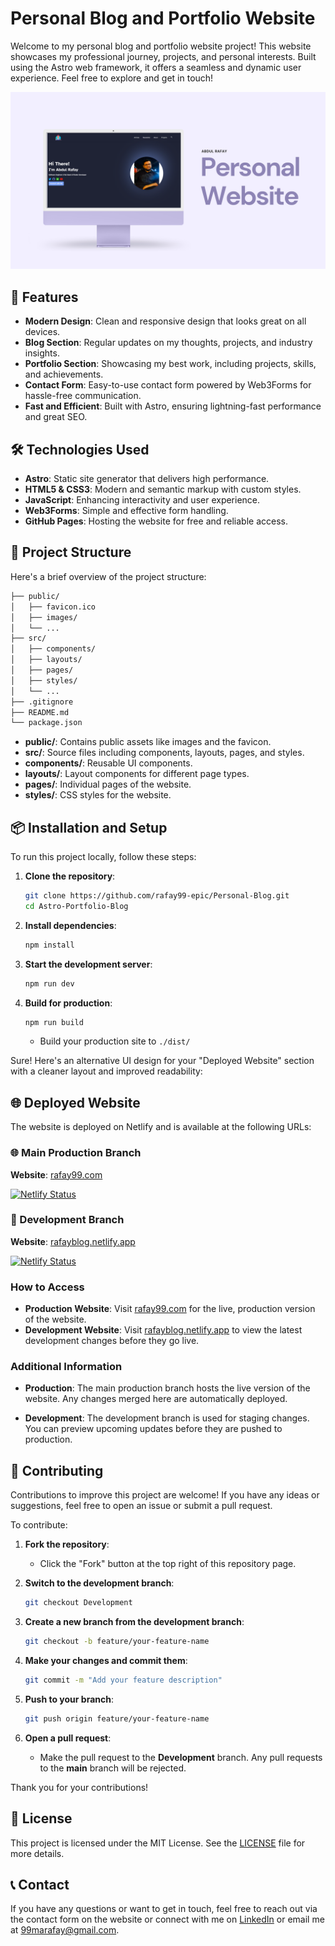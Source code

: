 # Personal Blog and Portfolio Website

Welcome to my personal blog and portfolio website project! This website showcases my professional journey, projects, and personal interests. Built using the Astro web framework, it offers a seamless and dynamic user experience. Feel free to explore and get in touch!

![Website Preview](/MarkUps/1.png)

## 🚀 Features

- **Modern Design**: Clean and responsive design that looks great on all devices.
- **Blog Section**: Regular updates on my thoughts, projects, and industry insights.
- **Portfolio Section**: Showcasing my best work, including projects, skills, and achievements.
- **Contact Form**: Easy-to-use contact form powered by Web3Forms for hassle-free communication.
- **Fast and Efficient**: Built with Astro, ensuring lightning-fast performance and great SEO.

## 🛠️ Technologies Used

- **Astro**: Static site generator that delivers high performance.
- **HTML5 & CSS3**: Modern and semantic markup with custom styles.
- **JavaScript**: Enhancing interactivity and user experience.
- **Web3Forms**: Simple and effective form handling.
- **GitHub Pages**: Hosting the website for free and reliable access.

## 📄 Project Structure

Here's a brief overview of the project structure:

```bash
├── public/
│   ├── favicon.ico
│   ├── images/
│   └── ...
├── src/
│   ├── components/
│   ├── layouts/
│   ├── pages/
│   ├── styles/
│   └── ...
├── .gitignore
├── README.md
└── package.json
```

- **public/**: Contains public assets like images and the favicon.
- **src/**: Source files including components, layouts, pages, and styles.
- **components/**: Reusable UI components.
- **layouts/**: Layout components for different page types.
- **pages/**: Individual pages of the website.
- **styles/**: CSS styles for the website.

## 📦 Installation and Setup

To run this project locally, follow these steps:

1. **Clone the repository**:

   ```bash
   git clone https://github.com/rafay99-epic/Personal-Blog.git
   cd Astro-Portfolio-Blog
   ```

2. **Install dependencies**:

   ```bash
   npm install
   ```

3. **Start the development server**:

   ```bash
   npm run dev
   ```

4. **Build for production**:

   ```bash
   npm run build
   ```

   - Build your production site to `./dist/`

Sure! Here's an alternative UI design for your "Deployed Website" section with a cleaner layout and improved readability:

## 🌐 Deployed Website

The website is deployed on Netlify and is available at the following URLs:

### 🌐 Main Production Branch

**Website**: [rafay99.com](https://rafay99.com)

[![Netlify Status](https://api.netlify.com/api/v1/badges/ed58cf6f-0885-444e-b15f-2774752cd285/deploy-status)](https://app.netlify.com/sites/abdulrafay99/deploys)

### 🔧 Development Branch

**Website**: [rafayblog.netlify.app](https://rafayblog.netlify.app)

[![Netlify Status](https://api.netlify.com/api/v1/badges/cf8a85e2-6e51-429f-b828-dc69bd2397ba/deploy-status)](https://app.netlify.com/sites/rafayblog/deploys)

### How to Access

- **Production Website**: Visit [rafay99.com](https://rafay99.com) for the live, production version of the website.
- **Development Website**: Visit [rafayblog.netlify.app](https://rafayblog.netlify.app) to view the latest development changes before they go live.

### Additional Information

- **Production**: The main production branch hosts the live version of the website. Any changes merged here are automatically deployed.

- **Development**: The development branch is used for staging changes. You can preview upcoming updates before they are pushed to production.

## 🌟 Contributing

Contributions to improve this project are welcome! If you have any ideas or suggestions, feel free to open an issue or submit a pull request.

To contribute:

1. **Fork the repository**:

   - Click the "Fork" button at the top right of this repository page.

2. **Switch to the development branch**:

   ```bash
   git checkout Development
   ```

3. **Create a new branch from the development branch**:

   ```bash
   git checkout -b feature/your-feature-name
   ```

4. **Make your changes and commit them**:

   ```bash
   git commit -m "Add your feature description"
   ```

5. **Push to your branch**:

   ```bash
   git push origin feature/your-feature-name
   ```

6. **Open a pull request**:
   - Make the pull request to the **Development** branch. Any pull requests to the **main** branch will be rejected.

Thank you for your contributions!

## 📝 License

This project is licensed under the MIT License. See the [LICENSE](LICENSE) file for more details.

## 📞 Contact

If you have any questions or want to get in touch, feel free to reach out via the contact form on the website or connect with me on [LinkedIn](https://www.linkedin.com/in/abdul-rafay1999/) or email me at [99marafay@gmail.com](mailto:99marafay@gmail.com).
